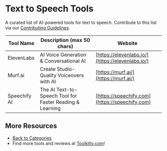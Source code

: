# Text to Speech Tools

A curated list of AI-powered tools for text to speech. Contribute to this list via our [Contributing Guidelines](../CONTRIBUTING.md).

| Tool Name | Description (max 50 chars) | Website |
|-----------|----------------------------|---------|
| ElevenLabs | AI Voice Generation & Conversational AI | [https://elevenlabs.io/](https://elevenlabs.io/) |
| Murf.ai | Create Studio-Quality Voiceovers with AI | [https://murf.ai/](https://murf.ai/) |
| Speechify AI | The AI Text-to-Speech Tool for Faster Reading & Learning | [https://speechify.com](https://speechify.com) |

## More Resources
- [Back to Categories](../README.md)
- Find more tools and reviews at [Toolkitly.com](https://toolkitly.com)!
